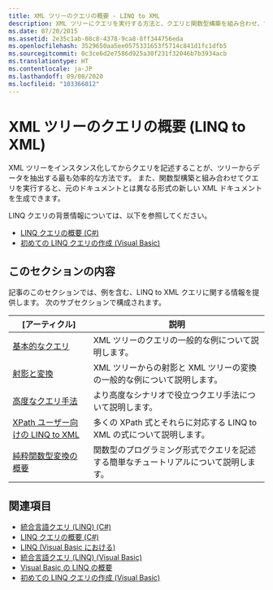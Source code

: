 ```yaml
---
title: XML ツリーのクエリの概要 - LINQ to XML
description: XML ツリーにクエリを実行する方法と、クエリと関数型構築を組み合わせ、ツリーを作り変える方法について説明します。
ms.date: 07/20/2015
ms.assetid: 2e35c1ab-08c8-4378-9ca8-8ff344756eda
ms.openlocfilehash: 3529650aa5ee0575331653f5714c841d1fc1dfb5
ms.sourcegitcommit: 0c3ce6d2e7586d925a30f231f32046b7b3934acb
ms.translationtype: HT
ms.contentlocale: ja-JP
ms.lasthandoff: 09/08/2020
ms.locfileid: "103366012"
---
```

# <a name="query-xml-trees-overview-linq-to-xml"></a>XML ツリーのクエリの概要 (LINQ to XML)

XML ツリーをインスタンス化してからクエリを記述することが、ツリーからデータを抽出する最も効率的な方法です。 また、関数型構築と組み合わせてクエリを実行すると、元のドキュメントとは異なる形式の新しい XML ドキュメントを生成できます。

LINQ クエリの背景情報については、以下を参照してください。

- [LINQ クエリの概要 (C#)](../../csharp/programming-guide/concepts/linq/introduction-to-linq-queries.md)
- [初めての LINQ クエリの作成 (Visual Basic)](../../visual-basic/programming-guide/concepts/linq/writing-your-first-linq-query.md)

## <a name="in-this-section"></a>このセクションの内容

記事のこのセクションでは、例を含む、LINQ to XML クエリに関する情報を提供します。 次のサブセクションで構成されます。

|[アーティクル]|説明|
|-----------|-----------------|
|[基本的なクエリ](find-element-specific-attribute.md)|XML ツリーのクエリの一般的な例について説明します。|
|[射影と変換](work-dictionaries-linq-xml.md)|XML ツリーからの射影と XML ツリーの変換の一般的な例について説明します。|
|[高度なクエリ手法](join-two-collections.md)|より高度なシナリオで役立つクエリ手法について説明します。|
|[XPath ユーザー向けの LINQ to XML](comparison-xpath-linq-xml.md)|多くの XPath 式とそれらに対応する LINQ to XML の式について説明します。|
|[純粋関数型変換の概要](introduction-pure-functional-transformations.md)|関数型のプログラミング形式でクエリを記述する簡単なチュートリアルについて説明します。|

## <a name="see-also"></a>関連項目

- [統合言語クエリ (LINQ) (C#)](../../csharp/programming-guide/concepts/linq/index.md)
- [LINQ クエリの概要 (C#)](../../csharp/programming-guide/concepts/linq/introduction-to-linq-queries.md)
- [LINQ (Visual Basic における)](../../visual-basic/programming-guide/language-features/linq/index.md)
- [統合言語クエリ (LINQ) (Visual Basic)](../../visual-basic/programming-guide/concepts/linq/index.md)
- [Visual Basic の LINQ の概要](../../visual-basic/programming-guide/concepts/linq/getting-started-with-linq.md)
- [初めての LINQ クエリの作成 (Visual Basic)](../../visual-basic/programming-guide/concepts/linq/writing-your-first-linq-query.md)
